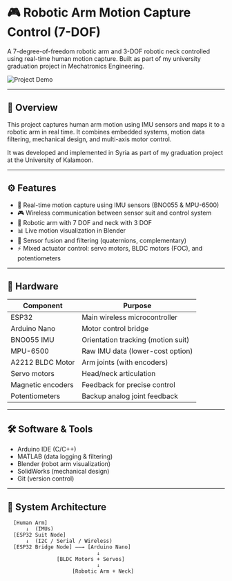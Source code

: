 # 🎮 Robotic Arm Motion Capture Control (7-DOF)

A 7-degree-of-freedom robotic arm and 3-DOF robotic neck controlled using real-time human motion capture. Built as part of my university graduation project in Mechatronics Engineering.

![Project Demo](images/demo.gif) <!-- Add your own demo gif or photo here -->

---

## 🧠 Overview

This project captures human arm motion using IMU sensors and maps it to a robotic arm in real time. It combines embedded systems, motion data filtering, mechanical design, and multi-axis motor control.

It was developed and implemented in Syria as part of my graduation project at the University of Kalamoon.

---

## ⚙️ Features

- 🔁 Real-time motion capture using IMU sensors (BNO055 & MPU-6500)
- 🎮 Wireless communication between sensor suit and control system
- 🔧 Robotic arm with 7 DOF and neck with 3 DOF
- 📊 Live motion visualization in Blender
- 🧭 Sensor fusion and filtering (quaternions, complementary)
- ⚡ Mixed actuator control: servo motors, BLDC motors (FOC), and potentiometers

---

## 🔩 Hardware

| Component        | Purpose                          |
|------------------|----------------------------------|
| ESP32            | Main wireless microcontroller    |
| Arduino Nano     | Motor control bridge             |
| BNO055 IMU       | Orientation tracking (motion suit) |
| MPU-6500         | Raw IMU data (lower-cost option) |
| A2212 BLDC Motor | Arm joints (with encoders)       |
| Servo motors     | Head/neck articulation           |
| Magnetic encoders| Feedback for precise control     |
| Potentiometers   | Backup analog joint feedback     |

---

## 🛠️ Software & Tools

- Arduino IDE (C/C++)
- MATLAB (data logging & filtering)
- Blender (robot arm visualization)
- SolidWorks (mechanical design)
- Git (version control)

---

## 📐 System Architecture

```plaintext
  [Human Arm]
      ↓  (IMUs)
  [ESP32 Suit Node]
      ↓  (I2C / Serial / Wireless)
  [ESP32 Bridge Node] ——→ [Arduino Nano]
                             ↓
                [BLDC Motors + Servos]
                             ↓
                     [Robotic Arm + Neck]

